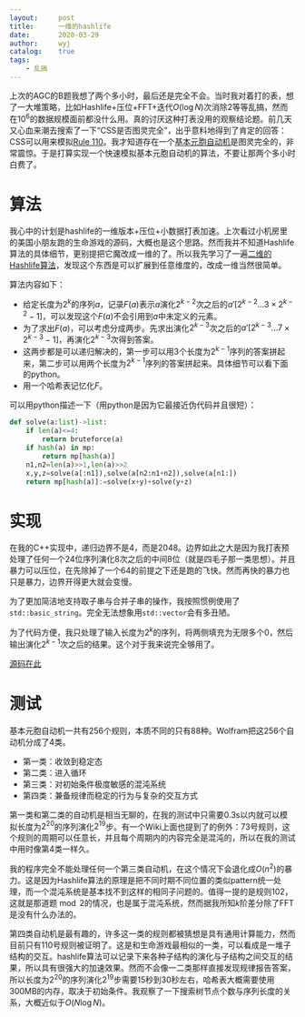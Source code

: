 ```yaml
---
layout:		post
title:		一维的hashlife
date:		2020-03-29
author:		wyj
catalog:	true
tags:
    - 乱搞
---
```


上次的AGC的B题我想了两个多小时，最后还是完全不会。当时我对着打的表，想了一大堆策略，比如Hashlife+压位+FFT+迭代$O(\log{N})$次消除$2$等等乱搞，然而在$10^6$的数据规模面前都没什么用。真的讨厌这种打表没用的观察结论题。前几天又心血来潮去搜索了一下“CSS是否图灵完全”，出乎意料地得到了肯定的回答：CSS可以用来模拟[Rule 110](https://en.wikipedia.org/wiki/Rule_110)。我才知道存在一个[基本元胞自动机](https://en.wikipedia.org/wiki/Elementary_cellular_automaton)是图灵完全的，非常震惊。于是打算实现一个快速模拟基本元胞自动机的算法，不要让那两个多小时白费了。

# 算法

我心中的计划是hashlife的一维版本+压位+小数据打表加速。上次看过小机房里的美国小朋友跑的生命游戏的源码，大概也是这个思路。然而我并不知道Hashlife算法的具体细节，更别提把它魔改成一维的了。所以我先学习了一遍[二维的Hashlife算法](https://jennyhasahat.github.io/hashlife.html)，发现这个东西是可以扩展到任意维度的，改成一维当然很简单。

算法内容如下：
- 给定长度为$2^{k}$的序列$a$，记录$F(a)$表示$a$演化$2^{k-2}$次之后的$a'[2^{k-2}\dots 3\times 2^{k-2}-1]$，可以发现这个$F(a)$不会引用到$a$中未定义的元素。
- 为了求出$F(a)$，可以考虑分成两步。先求出演化$2^{k-3}$次之后的$a'[2^{k-3}\dots 7\times 2^{k-3}-1]$，再演化$2^{k-3}$次得到答案。
- 这两步都是可以递归解决的，第一步可以用3个长度为$2^{k-1}$序列的答案拼起来，第二步可以用两个长度为$2^{k-1}$序列的答案拼起来。具体细节可以看下面的python。
- 用一个哈希表记忆化$F$。

可以用python描述一下（用python是因为它最接近伪代码并且很短）：
```python
def solve(a:list)->list:
	if len(a)<=4:
		return bruteforce(a)
	if hash(a) in mp:
		return mp[hash(a)]
	n1,n2=len(a)>>1,len(a)>>2
	x,y,z=solve(a[:n1]),solve(a[n2:n1+n2]),solve(a[n1:])
	return mp[hash(a)]:=solve(x+y)+solve(y+z)
```

# 实现

在我的C++实现中，递归边界不是4，而是2048。边界如此之大是因为我打表预处理了任何一个24位序列演化8次之后的中间8位（就是四毛子那一类思想）。并且暴力可以压位，在先除掉了一个64的前提之下还是跑的飞快。然而再快的暴力也只是暴力，边界开得更大就会变慢。

为了更加简洁地支持取子串与合并子串的操作，我按照惯例使用了`std::basic_string`。完全无法想象用`std::vector`会有多丑陋。

为了代码方便，我只处理了输入长度为$2^k$的序列，将两侧填充为无限多个0，然后输出演化$2^{k-1}$次之后的结果。这个对于我来说完全够用了。

[源码在此](https://github.com/2o181o28/MyProg/blob/master/normal/fast_rule110/)

# 测试

基本元胞自动机一共有256个规则，本质不同的只有88种。Wolfram把这256个自动机分成了4类。

- 第一类：收敛到稳定态
- 第二类：进入循环
- 第三类：对初始条件极度敏感的混沌系统
- 第四类：兼备规律而稳定的行为与复杂的交互方式

第一类和第二类的自动机是相当无聊的，在我的测试中只需要0.3s以内就可以模拟长度为$2^{20}$的序列演化$2^{19}$步。有一个Wiki上面也提到了的例外：73号规则，这个规则的周期可以任意长，并且每个周期内的内容完全是混沌的，所以在我的测试中用时像第4类一样久。

我的程序完全不能处理任何一个第三类自动机，在这个情况下会退化成$O(n^2)$的暴力。这是因为Hashlife算法的原理是把不同时期不同位置的类似pattern统一处理，而一个混沌系统是基本找不到这样的相同子问题的。值得一提的是规则102，这就是那道题$\bmod 2$的情况，也是属于混沌系统，然而据我所知$k$阶差分除了FFT是没有什么办法的。

第四类自动机是最有趣的，许多这一类的规则都被猜想是具有通用计算能力，然而目前只有110号规则被证明了。这是和生命游戏最相似的一类，可以看成是一堆子结构的交互。hashlife算法可以记录下来各种子结构的演化与子结构之间交互的结果，所以具有很强大的加速效果。然而不会像一二类那样直接发现规律报告答案，所以长度为$2^{20}$的序列演化$2^{19}$步需要15秒到30秒左右，哈希表大概需要使用300MB的内存，取决于初始条件。我观察了一下搜索树节点个数与序列长度的关系，大概近似于$O(N\log N)$。
